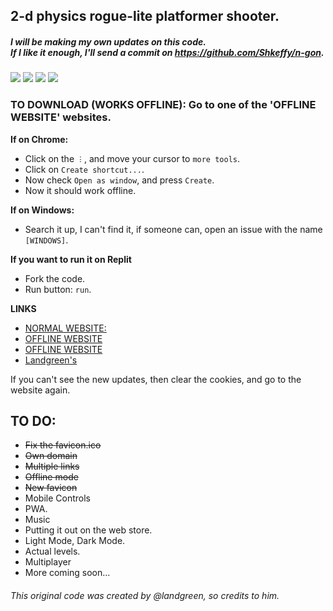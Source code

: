 ## 2-d physics rogue-lite platformer shooter.
##### I will be making my own updates on this code.<br>If I like it enough, I'll send a commit on https://github.com/Shkeffy/n-gon.

<p align="left">
<img src="https://img.shields.io/github/stars/Shkeffy/ngon?style=for-the-badge&logo=appveyor">
<img src="https://img.shields.io/github/forks/Shkeffy/ngon?style=for-the-badge&logo=appveyor">
<img src="https://img.shields.io/github/license/Shkeffy/ngon?style=for-the-badge&logo=appveyor">
<img src="https://img.shields.io/github/downloads/Shkeffy/ngon/total?style=for-the-badge&logo=appveyor">
</p>

### TO DOWNLOAD (WORKS OFFLINE): Go to one of the 'OFFLINE WEBSITE' websites.
**If on Chrome:**
- Click on the `︙`, and move your cursor to `more tools`.
- Click on `Create shortcut...`.
- Now check `Open as window`, and press `Create`.
- Now it should work offline.

**If on Windows:**
- Search it up, I can't find it, if someone can, open an issue with the name `[WINDOWS]`.

**If you want to run it on Replit**
- Fork the code.
- Run button: `run`.

**LINKS**
- [NORMAL WEBSITE:](https://shkeffy.github.io/ngon/)
- [OFFLINE WEBSITE](https://www.ngon.cf)
- [OFFLINE WEBSITE](https://ngon.shkeffy.repl.co)
- [Landgreen's](https://landgreen.github.io/sidescroller/index.html)

If you can't see the new updates, then clear the cookies, and go to the website again.

## TO DO:
- ~~Fix the favicon.ico~~
- ~~Own domain~~
- ~~Multiple links~~
- ~~Offline mode~~
- ~~New favicon~~
- Mobile Controls
- PWA.
- Music
- Putting it out on the web store.
- Light Mode, Dark Mode.
- Actual levels.
- Multiplayer
- More coming soon...

###### *This original code was created by @landgreen, so credits to him.*
